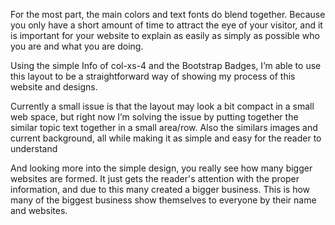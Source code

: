 For the most part, the main colors and text fonts do blend together. Because you only have a short amount of time to attract the eye of your visitor, and it is important for your website to explain as easily as simply as possible who you are and what you are doing.

Using the simple Info of col-xs-4 and the Bootstrap Badges, I’m able to use this layout to be a straightforward way of showing my process of this website and designs.

Currently a small issue is that the layout may look a bit compact in a small web space, but right now I’m solving the issue by putting together the similar topic text together in a small area/row. Also the similars images and current background, all while making it as simple and easy for the reader to understand

And looking more into the simple design, you really see how many bigger websites are formed. It just gets the reader's attention with the proper information, and due to this many created a bigger business. This is how many of the biggest business show themselves to everyone by their name and websites.
